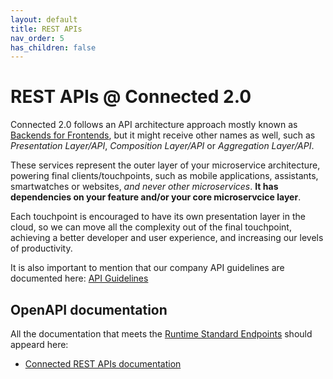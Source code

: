```yaml
---
layout: default
title: REST APIs
nav_order: 5
has_children: false
---
```


# REST APIs @ Connected 2.0

Connected 2.0 follows an API architecture approach mostly known as [Backends for Frontends](https://docs.microsoft.com/en-us/azure/architecture/patterns/backends-for-frontends), but it might receive other names as well, such as *Presentation Layer/API*, *Composition Layer/API* or *Aggregation Layer/API*.

These services represent the outer layer of your microservice architecture, powering final clients/touchpoints, such as mobile applications, assistants, smartwatches or websites, *and never other microservices*. **It has dependencies on your feature and/or your core microservcice layer**.

Each touchpoint is encouraged to have its own presentation layer in the cloud, so we can move all the complexity out of the final touchpoint, achieving a better developer and user experience, and increasing our levels of productivity.

It is also important to mention that our company API guidelines are documented here: [API Guidelines](http://developer.bmw.com/connected-vehicle/develop/guides-and-tutorials/api-guides/)

## OpenAPI documentation

All the documentation that meets the [Runtime Standard Endpoints](https://suus0001.w10:8090/display/RUN/Standard+Endpoints) should appeard here:

* [Connected REST APIs documentation](https://btcnadly-dev.centralus.cloudapp.azure.com/swagger/?urls.primaryName=ctns-marketing-api)
